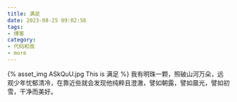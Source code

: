 ```yaml
---
title: 满足
date: 2023-08-25 09:02:56
tags:
- 博客
category:
- 代码和我
- more
---
```

{% asset_img ASkQuU.jpg This is 满足 %}
我有明珠一颗，照破山河万朵，远观少年忧郁清冷，在靠近些就会发现他纯粹且澄澈，譬如朝露，譬如晨光，譬如初雪，干净而美好。